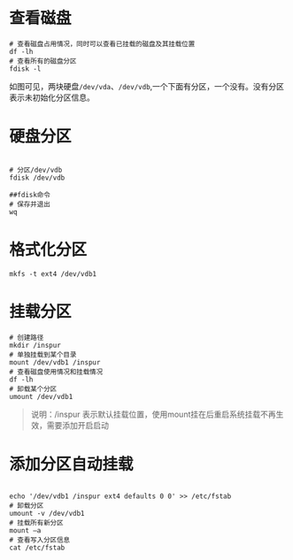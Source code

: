 # 查看磁盘

```shell
# 查看磁盘占用情况，同时可以查看已挂载的磁盘及其挂载位置
df -lh
# 查看所有的磁盘分区
fdisk -l 
```

如图可见，两块硬盘`/dev/vda`、`/dev/vdb`,一个下面有分区，一个没有。没有分区表示未初始化分区信息。

# 硬盘分区
```shell

# 分区/dev/vdb
fdisk /dev/vdb

##fdisk命令
# 保存并退出
wq
```
# 格式化分区
```shell
mkfs -t ext4 /dev/vdb1
```
# 挂载分区
```shell
# 创建路径
mkdir /inspur
# 单独挂载到某个目录
mount /dev/vdb1 /inspur 
# 查看磁盘使用情况和挂载情况
df -lh
# 卸载某个分区
umount /dev/vdb1
```

>说明：/inspur 表示默认挂载位置，使用mount挂在后重启系统挂载不再生效，需要添加开启启动

# 添加分区自动挂载
```shell

echo '/dev/vdb1 /inspur ext4 defaults 0 0' >> /etc/fstab
# 卸载分区
umount -v /dev/vdb1
# 挂载所有新分区
mount –a
# 查看写入分区信息
cat /etc/fstab
```
